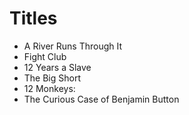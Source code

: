 # Titles
- A River Runs Through It
- Fight Club
- 12 Years a Slave
- The Big Short
- 12 Monkeys:
- The Curious Case of Benjamin Button
